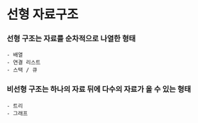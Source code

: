 # 선형 자료구조

### 선형 구조는 자료를 순차적으로 나열한 형태
    - 배열
    - 연결 리스트
    - 스택 / 큐

### 비선형 구조는 하나의 자료 뒤에 다수의 자료가 올 수 있는 형태
    - 트리
    - 그래프


